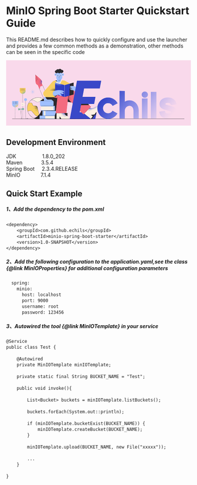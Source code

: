 # MinIO Spring Boot Starter Quickstart Guide

This README.md describes how to quickly configure and use the launcher and provides a few common methods as a demonstration, other methods can be seen in the specific code  

<p align="center">
  <a>
   <img alt="Framework" src="ECHILS.PNG">
  </a>
</p>

## Development Environment  
JDK     &nbsp;&nbsp;&nbsp;&nbsp;&nbsp;&nbsp;&nbsp;&nbsp;&nbsp;&nbsp;&nbsp;&nbsp;&nbsp;&nbsp;&nbsp;&nbsp;&nbsp;1.8.0_202  
Maven   &nbsp;&nbsp;&nbsp;&nbsp;&nbsp;&nbsp;&nbsp;&nbsp;&nbsp;&nbsp;&nbsp;&nbsp;3.5.4  
Spring Boot &nbsp;&nbsp;&nbsp;&nbsp;2.3.4.RELEASE  
MinIO &nbsp;&nbsp;&nbsp;&nbsp;&nbsp;&nbsp;&nbsp;&nbsp;&nbsp;&nbsp;&nbsp;&nbsp;&nbsp;7.1.4


## Quick Start Example  

##### 1、Add the dependency to the pom.xml  
````
<dependency>
    <groupId>com.github.echils</groupId>
    <artifactId>minio-spring-boot-starter</artifactId>
    <version>1.0-SNAPSHOT</version>
</dependency>
````
##### 2、Add the following configuration to the application.yaml,see the class {@link MinIOProperties} for additional configuration parameters  
````
  spring:
    minio:
      host: localhost
      port: 9000
      username: root
      password: 123456
````

##### 3、Autowired the tool {@link MinIOTemplate} in your service  
````
@Service
public class Test {

    @Autowired
    private MinIOTemplate minIOTemplate;

    private static final String BUCKET_NAME = "Test";
    
    public void invoke(){
    
        List<Bucket> buckets = minIOTemplate.listBuckets();
        
        buckets.forEach(System.out::println);

        if (minIOTemplate.bucketExist(BUCKET_NAME)) {
            minIOTemplate.createBucket(BUCKET_NAME);
        }

        minIOTemplate.upload(BUCKET_NAME, new File("xxxxx"));
        
        ...    
    }
    
}

````
